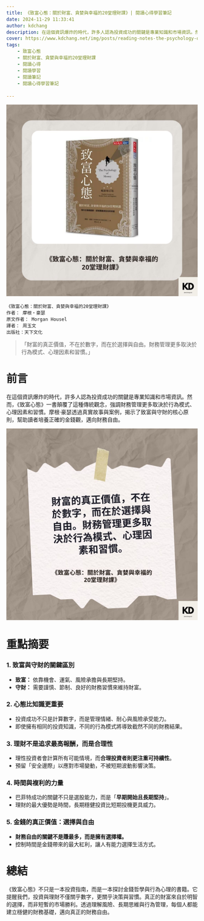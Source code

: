 ```yaml
---
title: 《致富心態：關於財富、貪婪與幸福的20堂理財課》| 閱讀心得學習筆記
date: 2024-11-29 11:33:41
author: kdchang
description: 在這個資訊爆炸的時代，許多人認為投資成功的關鍵是專業知識和市場資訊。然而，《致富心態》一書顛覆了這種傳統觀念，強調財務管理更多取決於行為模式、心理因素和習慣。摩根‧豪瑟透過真實故事與案例，揭示了致富與守財的核心原則，幫助讀者培養正確的金錢觀，邁向財務自由。
cover: https://www.kdchang.net/img/posts/reading-notes-the-psychology-of-money-timeless-lessons-on-wealth-greed-and-happiness-1.jpg
tags: 
    - 致富心態
    - 關於財富、貪婪與幸福的20堂理財課
    - 閱讀心得
    - 閱讀學習
    - 閱讀筆記
    - 閱讀心得學習筆記

---
```


![](img/posts/reading-notes-the-psychology-of-money-timeless-lessons-on-wealth-greed-and-happiness-1.jpg)

```
《致富心態：關於財富、貪婪與幸福的20堂理財課》
作者： 摩根‧豪瑟  
原文作者： Morgan Housel
譯者： 周玉文
出版社：天下文化 
```

>「財富的真正價值，不在於數字，而在於選擇與自由。財務管理更多取決於行為模式、心理因素和習慣。」

# 前言 
在這個資訊爆炸的時代，許多人認為投資成功的關鍵是專業知識和市場資訊。然而，《致富心態》一書顛覆了這種傳統觀念，強調財務管理更多取決於行為模式、心理因素和習慣。摩根‧豪瑟透過真實故事與案例，揭示了致富與守財的核心原則，幫助讀者培養正確的金錢觀，邁向財務自由。

![](img/posts/reading-notes-the-psychology-of-money-timeless-lessons-on-wealth-greed-and-happiness-2.jpg)

# 重點摘要 
### **1. 致富與守財的關鍵區別**  
- **致富：** 依靠機會、運氣、風險承擔與長期堅持。  
- **守財：** 需要謹慎、節制、良好的財務習慣來維持財富。  

### **2. 心態比知識更重要**  
- 投資成功不只是計算數字，而是管理情緒、耐心與風險承受能力。  
- 即使擁有相同的投資知識，不同的行為模式將導致截然不同的財務結果。  

### **3. 理財不是追求最高報酬，而是合理性**  
- 理性投資者會計算所有可能情境，而**合理投資者則更注重可持續性**。  
- 預留「安全邊際」以應對市場變動，不被短期波動影響決策。  

### **4. 時間與複利的力量**  
- 巴菲特成功的關鍵不只是選股能力，而是「**早期開始且長期堅持**」。  
- 理財的最大優勢是時間，長期穩健投資比短期投機更具威力。  

### **5. 金錢的真正價值：選擇與自由**  
- **財務自由的關鍵不是賺最多，而是擁有選擇權。**  
- 控制時間是金錢帶來的最大紅利，讓人有能力選擇生活方式。  

# 總結
《致富心態》不只是一本投資指南，而是一本探討金錢哲學與行為心理的書籍。它提醒我們，投資與理財不僅關乎數字，更關乎決策與習慣。真正的財富來自於明智的選擇，而非短暫的市場勝利。透過理解風險、長期思維與行為管理，每個人都能建立穩健的財務基礎，邁向真正的財務自由。